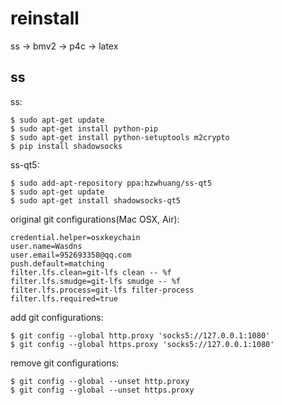 # reinstall

ss -> bmv2 -> p4c -> latex

## ss

ss:

```
$ sudo apt-get update
$ sudo apt-get install python-pip
$ sudo apt-get install python-setuptools m2crypto
$ pip install shadowsocks
```

ss-qt5:

```
$ sudo add-apt-repository ppa:hzwhuang/ss-qt5
$ sudo apt-get update
$ sudo apt-get install shadowsocks-qt5
```

original git configurations(Mac OSX, Air):

```
credential.helper=osxkeychain
user.name=Wasdns
user.email=952693358@qq.com
push.default=matching
filter.lfs.clean=git-lfs clean -- %f
filter.lfs.smudge=git-lfs smudge -- %f
filter.lfs.process=git-lfs filter-process
filter.lfs.required=true
```

add git configurations:

```
$ git config --global http.proxy 'socks5://127.0.0.1:1080' 
$ git config --global https.proxy 'socks5://127.0.0.1:1080'
```

remove git configurations:

```
$ git config --global --unset http.proxy
$ git config --global --unset https.proxy
```
